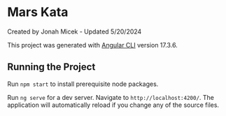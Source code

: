 # Mars Kata

Created by Jonah Micek - Updated 5/20/2024

This project was generated with [Angular CLI](https://github.com/angular/angular-cli) version 17.3.6.

## Running the Project

Run `npm start` to install prerequisite node packages.

Run `ng serve` for a dev server. Navigate to `http://localhost:4200/`. The application will automatically reload if you change any of the source files.